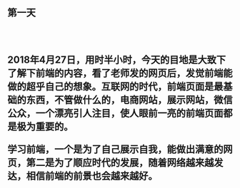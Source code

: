 <h2>第一天<h2></br>
<p>
2018年4月27日，用时半小时，今天的目地是大致下了解下前端的内容，看了老师发的网页后，发觉前端能做的超乎自己的想象。互联网的时代，前端页面是最基础的东西，不管做什么的，电商网站，展示网站，微信公众，一个漂亮引人注目，使人眼前一亮的前端页面都是极为重要的。</p>
<p>学习前端，一个是为了自己展示自我，能做出满意的网页，第二是为了顺应时代的发展，随着网络越来越发达，相信前端的前景也会越来越好。</p>

